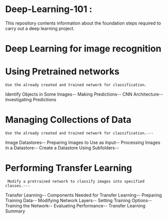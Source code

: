 # Deep-Learning-101 :
This repository contents information about the foundation steps required to carry out a deep learning project.


# Deep Learning for image recognition


# Using Pretrained networks
    Use the already created and trained network for classification.
  Identify Objects in Some Images--
  Making Predictions--
  CNN Architecture--
  Investigating Predictions
 
 
 # Managing Collections of Data
    Use the already created and trained network for classification.---
  Image Datastores--
  Preparing Images to Use as Input--
  Processing Images in a Datastore--
  Create a Datastore Using Subfolders--
  
  
#  Performing Transfer Learning
     Modify a pretrained network to classify images into specified classes.---
  Transfer Learning--
  Components Needed for Transfer Learning--
  Preparing Training Data--
  Modifying Network Layers--
  Setting Training Options--
  Training the Network--
  Evaluating Performance--
  Transfer Learning Summary
  
  
